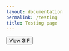 ```yaml
---
layout: documentation
permalink: /testing
title: Testing page
---
```


<head>
  <style>
    .modal {
      display: none;
      position: fixed;
      top: 0;
      left: 0;
      width: 100%;
      height: 100%;
      background: rgba(0, 0, 0, 0.5);
    }

    .modal-content {
      margin: 15% auto;
      display: block;
      max-width: 600px;
    }
  </style>
</head>
<body>
  <!-- Button to open the modal -->
  <button onclick="document.getElementById('myModal').style.display='block'">View GIF</button>
  <!-- The Modal -->
  <div id="myModal" class="modal" onclick="this.style.display='none'">
    <img class="modal-content" src="https://cscfetkarch.sharepoint.com/:i:/s/infofauna_extern/EbjpkjzO0bVImDEL6wYRcWABE9NPxXXO_H_VzFhazBc8wA?e=1xMnV8">
  </div>
</body>
